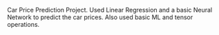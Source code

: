 Car Price Prediction Project.
Used Linear Regression and a basic Neural Network to predict the car prices.
Also used basic ML and tensor operations.
